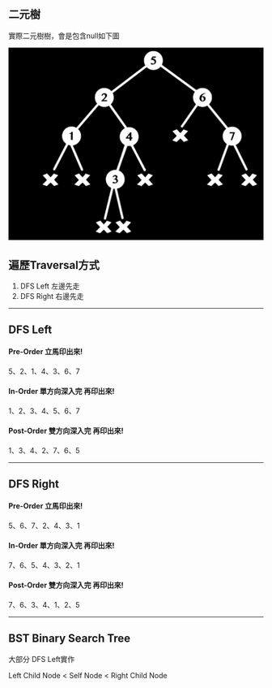## 二元樹

實際二元樹樹，會是包含null如下圖

![](./img/1670413035968.jpg)

## 遍歷Traversal方式

1. DFS Left  左邊先走
2. DFS Right 右邊先走

---

## DFS Left 

#### Pre-Order 立馬印出來!
5、2、1、4、3、6、7

#### In-Order 單方向深入完 再印出來!
1、2、3、4、5、6、7

#### Post-Order 雙方向深入完 再印出來!
1、3、4、2、7、6、5

---

## DFS Right 

#### Pre-Order 立馬印出來!
5、6、7、2、4、3、1

#### In-Order 單方向深入完 再印出來!
7、6、5、4、3、2、1

#### Post-Order 雙方向深入完 再印出來!
7、6、3、4、1、2、5

---

## BST Binary Search Tree
大部分 DFS Left實作

Left Child Node < Self Node < Right Child Node